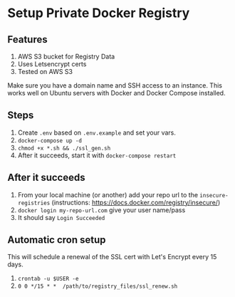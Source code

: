 # Setup Private Docker Registry

## Features

1. AWS S3 bucket for Registry Data
2. Uses Letsencrypt certs
3. Tested on AWS S3

Make sure you have a domain name and SSH access to an instance. This works well on Ubuntu servers with Docker and Docker Compose installed.

## Steps

1. Create `.env` based on `.env.example` and set your vars.
2. `docker-compose up -d`
3. `chmod +x *.sh && ./ssl_gen.sh`  
4. After it succeeds, start it with `docker-compose restart`

## After it succeeds

1. From your local machine (or another) add your repo url to the `insecure-registries` (instructions: https://docs.docker.com/registry/insecure/)
2. `docker login my-repo-url.com` give your user name/pass
3. It should say `Login Succeeded`

## Automatic cron setup

This will schedule a renewal of the SSL cert with Let's Encrypt every 15 days.

1. `crontab -u $USER -e`
2. `0 0 */15 * *  /path/to/registry_files/ssl_renew.sh`
